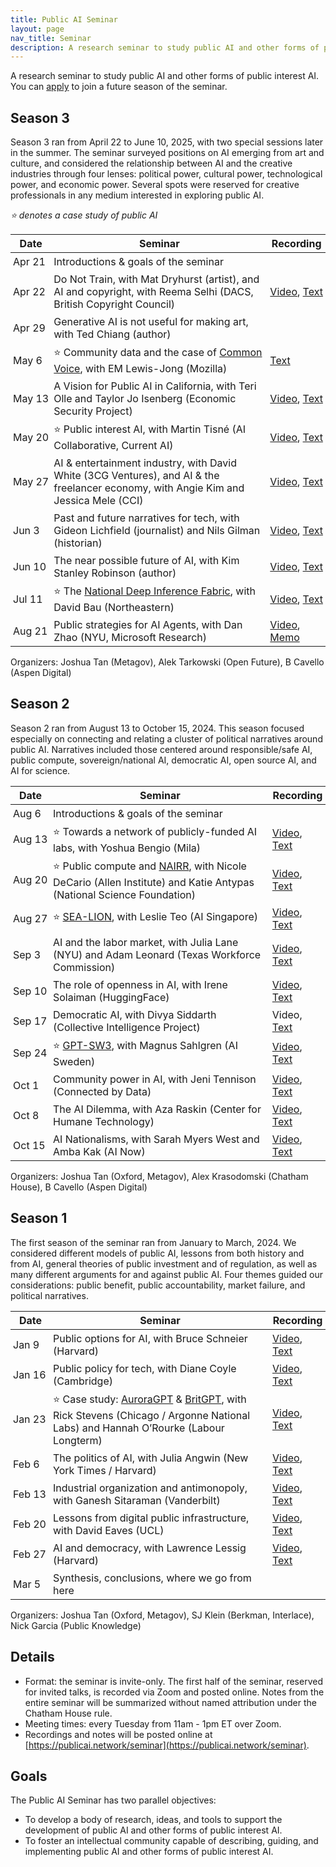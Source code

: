 ```yaml
---
title: Public AI Seminar
layout: page
nav_title: Seminar
description: A research seminar to study public AI and other forms of public interest AI.
---
```


<style>
table {  border-spacing: 0; }
table td, table th {  padding: 4px;  /* default is 12px */ }
table td:first-child { white-space: nowrap; width: 3.5em;  /* don't break on date */ }
table th { text-align: center; }
</style>

A research seminar to study public AI and other forms of public interest AI. You can [apply](https://forms.gle/1f8fkcCEjEoJF6L78) to join a future season of the seminar.

## Season 3
Season 3 ran from April 22 to June 10, 2025, with two special sessions later in the summer. The seminar surveyed positions on AI emerging from art and culture, and considered the relationship between AI and the creative industries through four lenses: political power, cultural power, technological power, and economic power. Several spots were reserved for creative professionals in any medium interested in exploring public AI.

*⭐ denotes a case study of public AI*

| Date | Seminar | Recording |
|------|---------|-----------|
| Apr 21 | Introductions & goals of the seminar |
| Apr 22 | Do Not Train, with Mat Dryhurst (artist), and AI and copyright, with Reema Selhi (DACS, British Copyright Council) | [Video](https://youtu.be/PTXqXvWh5jk), [Text](https://docs.google.com/document/d/1dA6y01RaEvgApO6VrCAEjd4K-eZl5U9oN_2xP40GzNs/edit?tab=t.0) |
| Apr 29 | Generative AI is not useful for making art, with Ted Chiang (author) | |
| May 6 | ⭐ Community data and the case of [Common Voice](https://github.com/common-voice/common-voice), with EM Lewis-Jong (Mozilla) | [Text](https://docs.google.com/document/d/11K5Mln8f4RmzTqmjfwahsRJax3SepiiRgE24Kv0-op8/edit?tab=t.0) |
| May 13 | A Vision for Public AI in California, with Teri Olle and Taylor Jo Isenberg (Economic Security Project) | [Video](https://youtu.be/HorkM5CndtE), [Text](https://docs.google.com/document/d/1rjO6enuPU7YlCb_RCnAmhfs9nW_v7CNy9suXTlTSOjE/edit?usp=drive_link) |
| May 20 | ⭐ Public interest AI, with Martin Tisné (AI Collaborative, Current AI) | [Video](https://youtu.be/3kd39SvaOr8), [Text](https://docs.google.com/document/d/1mFQvRwSY3ou9eVSEdnJJrgI61g-I3rRs_kWbmmWU-S0/edit?tab=t.0) |
| May 27 | AI & entertainment industry, with David White (3CG Ventures), and AI & the freelancer economy, with Angie Kim and Jessica Mele (CCI) | [Video](https://youtu.be/U3oJQ51vOBU), [Text](https://docs.google.com/document/d/1lKzkxsS-8boabpbKud1X7iOhWWjWs-x1PnrhU6GnBsg/edit?tab=t.0) |
| Jun 3 | Past and future narratives for tech, with Gideon Lichfield (journalist) and Nils Gilman (historian) | [Video](https://youtu.be/3UVfaegU2vk), [Text](https://docs.google.com/document/d/1vWZQPKtWbtQM0AfJCjsSxNSZsZiSVBJ0f-V146nJ5DM/edit?tab=t.0) |
| Jun 10 | The near possible future of AI, with Kim Stanley Robinson (author) | [Video](https://youtu.be/qQe7H9CY5Bw), [Text](https://docs.google.com/document/d/1POa6jdSMKxWt-ktxoyxezLKu8PD4GtAxUshSAdbtgU8/edit?tab=t.0) |
| Jul 11 | ⭐ The [National Deep Inference Fabric](https://ndif.us), with David Bau (Northeastern) | [Video](https://youtu.be/y6DZloFMZT4), [Text](https://docs.google.com/document/d/1gCCvDQN54xjcgXu8X5BHSIqvEIkXrVDPe-UaiQwLO4g/edit?tab=t.0) |
| Aug 21 | Public strategies for AI Agents, with Dan Zhao (NYU, Microsoft Research) | [Video](https://www.youtube.com/watch?v=wZ23B9ohMvQ), [Memo](https://docs.google.com/document/d/1eVaVJVkwHw3HIKePBsfTVd_q6h4mawnsnXXql6NHqc8/edit?tab=t.0)

Organizers: Joshua Tan (Metagov), Alek Tarkowski (Open Future), B Cavello (Aspen Digital)

## Season 2
Season 2 ran from August 13 to October 15, 2024. This season focused especially on connecting and relating a cluster of political narratives around public AI.  Narratives included those centered around responsible/safe AI, public compute, sovereign/national AI, democratic AI, open source AI, and AI for science.

| Date | Seminar | Recording |
|------|---------|-----------|
| Aug 6 | Introductions & goals of the seminar | |
| Aug 13 | ⭐ Towards a network of publicly-funded AI labs, with Yoshua Bengio (Mila) | [Video](https://archive.org/details/public-ai-bengio), [Text](https://docs.google.com/document/d/1na9xHK95XLW9TaUOx5DF_bpTu9mgTQYSAT7bWzWAMHM/edit) |
| Aug 20 | ⭐ Public compute and [NAIRR](https://nairrpilot.org/), with Nicole DeCario (Allen Institute) and Katie Antypas (National Science Foundation) | [Video](https://archive.org/details/public-ai-decario-antypas), [Text](https://docs.google.com/document/d/1Dr3UlH9Orb7GD0wYga94xNIVKOrEkjH2P_A1qqvBWZ4/edit?usp=sharing) |
| Aug 27 | ⭐ [SEA-LION](https://sea-lion.ai/), with Leslie Teo (AI Singapore) | [Video](https://archive.org/details/public-ai-teo), [Text](https://docs.google.com/document/d/18TPtkUfRmhZbpvuQPgrmr_kCiK9R_mBhHa6aDKYekMI/edit) |
| Sep 3 | AI and the labor market, with Julia Lane (NYU) and Adam Leonard (Texas Workforce Commission) | [Video](https://archive.org/details/public-ai-lane-leonard), [Text](https://docs.google.com/document/d/1pD3Ytmjgd7eTvAqfhLsm9IXkzdg60yA0uqHGSsdSr5I/edit) |
| Sep 10 | The role of openness in AI, with Irene Solaiman (HuggingFace) | [Video](https://archive.org/details/public-ai-solaiman), [Text](https://docs.google.com/document/d/1qV-1StRDlSFpVPXtusmXAxNIgGtR6CTpno9dUe8tiZY/edit) |
| Sep 17 | Democratic AI, with Divya Siddarth (Collective Intelligence Project) | Video, [Text](https://docs.google.com/document/d/1z0OOK7lwcwXBU59hqwFMR6_Plycdri52n01E89zhNm4/edit) |
| Sep 24 |⭐ [GPT-SW3](https://www.ai.se/en/project/gpt-sw3), with Magnus Sahlgren (AI Sweden) | [Video](https://www.youtube.com/watch?v=0ak4vcFCjSA&list=PL95oM4NmjfADBo-cZ4fYjw8Hd1rn0sILL), [Text](https://docs.google.com/document/d/1zp2mVGcPRIUPe_h4GqT12-tyCkVO-RTj3LSugiPv3ek/edit?tab=t.0#heading=h.d5078j16iqmz) |
| Oct 1 | Community power in AI, with Jeni Tennison (Connected by Data) | [Video](https://www.youtube.com/watch?v=C6lUBq59m5M&list=PL95oM4NmjfADBo-cZ4fYjw8Hd1rn0sILL&index=1), [Text](https://docs.google.com/document/d/1uHOgx85q3v1mgO_xOfelYU5nlsFYgk7nlshmLt7qAKo/edit?tab=t.0) |
| Oct 8 | The AI Dilemma, with Aza Raskin (Center for Humane Technology) | [Video](https://www.youtube.com/watch?v=gmtHT2zt-4g&list=PL95oM4NmjfADBo-cZ4fYjw8Hd1rn0sILL&index=2), [Text](https://docs.google.com/document/d/1ATwQxTheRL7QOFGSbVO2Di2TCdbEr-GlVKBj3ldAR6U/edit?tab=t.0) |
| Oct 15 | AI Nationalisms, with Sarah Myers West and Amba Kak (AI Now) | [Video](https://youtu.be/_fqbtIQtHFE), [Text](https://docs.google.com/document/d/10o_fJVzRHsSxcSMJuyp4UmG9IlYMB-dO8EDs8Vqa6Uc/edit?tab=t.0) |

Organizers: Joshua Tan (Oxford, Metagov), Alex Krasodomski (Chatham House), B Cavello (Aspen Digital)

## Season 1

The first season of the seminar ran from January to March, 2024. We considered different models of public AI, lessons from both history and from AI, general theories of public investment and of regulation, as well as many different arguments for and against public AI. Four themes guided our considerations: public benefit, public accountability, market failure, and political narratives.

| Date | Seminar | Recording |
|------|---------|-----------|
| Jan 9|  Public options for AI, with Bruce Schneier (Harvard) | [Video](https://archive.org/details/public-ai-schneier), [Text](https://docs.google.com/document/d/1j0foQVDe0ELYJCrZxOM7ueSiXFVvWr84Hycl2ZdeWFE/edit) |
| Jan 16|  Public policy for tech, with Diane Coyle (Cambridge) | [Video](https://archive.org/details/public-ai-coyle), [Text](https://docs.google.com/document/d/1n3DcShalIqN0drYMJbbZBANNWbKznAtiT5n3jtsz0tM/edit) |
| Jan 23| ⭐ Case study: [AuroraGPT](https://auroragpt.anl.gov/) & [BritGPT](https://www.theguardian.com/technology/2023/mar/15/uk-to-invest-900m-in-supercomputer-in-bid-to-build-own-britgpt#:~:text=The%20UK%20government%20is%20to,build%20its%20own%20%E2%80%9CBritGPT%E2%80%9D.), with Rick Stevens (Chicago / Argonne National Labs) and Hannah O’Rourke (Labour Longterm) | [Video](https://archive.org/details/public-ai-stevens-orourke), [Text](https://docs.google.com/document/d/1B2hpWIP-8kXCHuMuJ9ocr3Nk-R-M37OavXLyefiWiUQ/edit) |
| Feb 6|  The politics of AI, with Julia Angwin (New York Times / Harvard) | [Video](https://archive.org/details/public-ai-angwin), [Text](https://docs.google.com/document/d/14KkrfR7dLQcrUotxhXDQhoTHSV0wg6ehWpPddt6gyko/edit) |
| Feb 13|  Industrial organization and antimonopoly, with Ganesh Sitaraman (Vanderbilt) | [Video](https://archive.org/details/public-ai-sitaraman), [Text](https://docs.google.com/document/d/1tJMZ0QHDO2fn1R_Ilftpx9nwliBy_CIufxFfPIgAltU/edit) |
| Feb 20|  Lessons from digital public infrastructure, with David Eaves (UCL) | [Video](https://archive.org/details/public-ai-eaves), [Text](https://docs.google.com/document/d/1kuVO1-7o_RQCMk6USywjrlX-31q3beOAWDChAFvJIAk/edit) |
| Feb 27|  AI and democracy, with Lawrence Lessig (Harvard) | [Video](https://archive.org/details/public-ai-lessig), [Text](https://docs.google.com/document/d/1jHePFaAw_0MJSBqZ84Toep1GS3HR5DftpyHTzTTL8qk/edit) |
| Mar 5 | Synthesis, conclusions, where we go from here| | 

Organizers: Joshua Tan (Oxford, Metagov), SJ Klein (Berkman, Interlace), Nick Garcia (Public Knowledge)

## Details
- Format: the seminar is invite-only. The first half of the seminar, reserved for invited talks, is recorded via Zoom and posted online. Notes from the entire seminar will be summarized without named attribution under the Chatham House rule.
- Meeting times: every Tuesday from 11am - 1pm ET over Zoom.
- Recordings and notes will be posted online at [https://publicai.network/seminar](https://publicai.network/seminar).

## Goals
The Public AI Seminar has two parallel objectives: 
- To develop a body of research, ideas, and tools to support the development of public AI and other forms of public interest AI.
- To foster an intellectual community capable of describing, guiding, and implementing public AI and other forms of public interest AI.

